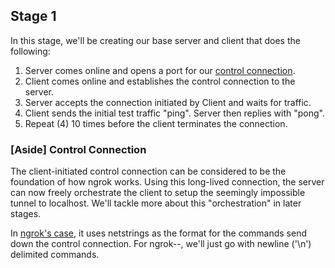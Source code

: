 ## Stage 1

In this stage, we'll be creating our base server and client that does the following:

1. Server comes online and opens a port for our [control connection](#Aside-Control-Connection).
2. Client comes online and establishes the control connection to the server.
3. Server accepts the connection initiated by Client and waits for traffic.
4. Client sends the initial test traffic "ping". Server then replies with "pong".
5. Repeat (4) 10 times before the client terminates the connection.

### [Aside] Control Connection
The client-initiated control connection can be considered to be the foundation of how ngrok works. Using this long-lived connection, the server can now freely orchestrate the client to setup the seemingly impossible tunnel to localhost. We'll tackle more about this "orchestration" in later stages.

In [ngrok's case](https://github.com/inconshreveable/ngrok/blob/master/docs/DEVELOPMENT.md#wire-format), it uses netstrings as the format for the commands send down the control connection. For ngrok--, we'll just go with newline ('\n') delimited commands.
